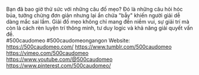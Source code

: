 Bạn đã bao giờ thử sức với những câu đố mẹo? Đó là những câu hỏi hóc búa, tưởng chừng đơn giản nhưng lại ẩn chứa "bẫy" khiến người giải dễ dàng mắc sai lầm. Giải đố mẹo không chỉ mang đến niềm vui, sự giải trí mà còn là cách rèn luyện trí thông minh, tư duy logic và khả năng giải quyết vấn đề.                                                                                            
#500caudomeo #500caudomeongangon
Website: https://500caudomeo.com/
https://www.tumblr.com/500caudomeo
https://vimeo.com/500caudomeo 
https://www.youtube.com/@500caudomeo
https://www.pinterest.com/500caudomeo/
